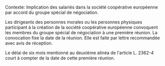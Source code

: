 Contexte: Implication des salariés dans la société coopérative européenne par accord du groupe spécial de négociation.

Les dirigeants des personnes morales ou les personnes physiques participant à la création de la société coopérative européenne convoquent les membres du groupe spécial de négociation à une première réunion. La convocation fixe la date de la réunion. Elle est faite par lettre recommandée avec avis de réception.

Le délai de six mois mentionné au deuxième alinéa de l'article L. 2362-4 court à compter de la date de cette première réunion.